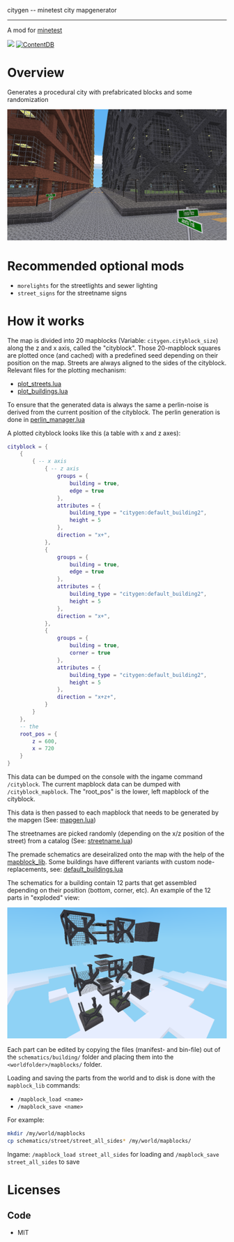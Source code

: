 
citygen -- minetest city mapgenerator

-----------------

A mod for [minetest](http://www.minetest.net)

![](https://github.com/BuckarooBanzay/citygen/workflows/luacheck/badge.svg)
[![ContentDB](https://content.minetest.net/packages/BuckarooBanzay/citygen/shields/downloads/)](https://content.minetest.net/packages/BuckarooBanzay/citygen/)

# Overview

Generates a procedural city with prefabricated blocks and some randomization

<img src="./screenshot.png"/>

# Recommended optional mods

* `morelights` for the streetlights and sewer lighting
* `street_signs` for the streetname signs

# How it works

The map is divided into 20 mapblocks (Variable: `citygen.cityblock_size`) along the z and x axis, called the "cityblock".
Those 20-mapblock squares are plotted once (and cached) with a predefined seed depending on their position on the map.
Streets are always aligned to the sides of the cityblock.
Relevant files for the plotting mechanism:
* [plot_streets.lua](plot_streets.lua)
* [plot_buildings.lua](plot_buildings.lua)


To ensure that the generated data is always the same a perlin-noise is derived from the current position of the cityblock.
The perlin generation is done in [perlin_manager.lua](perlin_manager.lua)

A plotted cityblock looks like this (a table with x and z axes):

```lua
cityblock = {
	{
		{ -- x axis
			{ -- z axis
				groups = {
					building = true,
					edge = true
				},
				attributes = {
					building_type = "citygen:default_building2",
					height = 5
				},
				direction = "x+",
			},
			{
				groups = {
					building = true,
					edge = true
				},
				attributes = {
					building_type = "citygen:default_building2",
					height = 5
				},
				direction = "x+",
			},
			{
				groups = {
					building = true,
					corner = true
				},
				attributes = {
					building_type = "citygen:default_building2",
					height = 5
				},
				direction = "x+z+",
			}
		}
	},
	-- the
	root_pos = {
		z = 600,
		x = 720
	}
}
```

This data can be dumped on the console with the ingame command `/cityblock`.
The current mapblock data can be dumped with `/cityblock_mapblock`.
The "root_pos" is the lower, left mapblock of the cityblock.

This data is then passed to each mapblock that needs to be generated by the mapgen (See: [mapgen.lua](mapgen.lua))

The streetnames are picked randomly (depending on the x/z position of the street) from a catalog (See: [streetname.lua](util/streetname.lua))

The premade schematics are deseiralized onto the map with the help of the [mapblock_lib](https://github.com/BuckarooBanzay/mapblock_lib).
Some buildings have different variants with custom node-replacements, see: [default_buildings.lua](default_buildings.lua)

The schematics for a building contain 12 parts that get assembled depending on their position (bottom, corner, etc).
An example of the 12 parts in "exploded" view:

<img src="./12-slice.png"/>

Each part can be edited by copying the files (manifest- and bin-file) out of the `schematics/building/` folder
and placing them into the `<worldfolder>/mapblocks/` folder.

Loading and saving the parts from the world and to disk is done with the `mapblock_lib` commands:
* `/mapblock_load <name>`
* `/mapblock_save <name>`

For example:
```bash
mkdir /my/world/mapblocks
cp schematics/street/street_all_sides* /my/world/mapblocks/
```

Ingame: `/mapblock_load street_all_sides` for loading and `/mapblock_save street_all_sides` to save

# Licenses

## Code

* MIT
